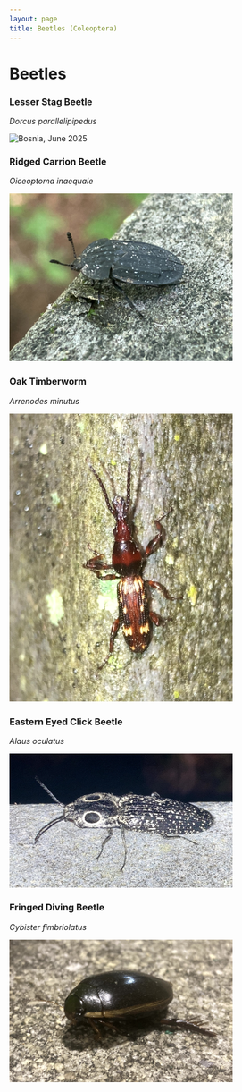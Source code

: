```yaml
---
layout: page
title: Beetles (Coleoptera)
---
```


# Beetles

### Lesser Stag Beetle
*Dorcus parallelipipedus*

<img src="{{site.baseurl}}/assets/images/Coleoptera/Lesser Stage Beetle.jpg" title="Bosnia, June 2025" width=400>

### Ridged Carrion Beetle
*Oiceoptoma inaequale*

<img src="../../assets/images/Coleoptera/Ridged Carrion Beetle.jpg" title="Coastal Virginia, May 2025" width=400>

### Oak Timberworm
*Arrenodes minutus*

<img src="../../assets/images/Coleoptera/Oak Timberworm.jpg" title="Coastal Virginia, May 2025" width=400>

### Eastern Eyed Click Beetle
*Alaus oculatus*

<img src="../../assets/images/Coleoptera/Eastern Eyed Click Beetle.jpg" title="Coastal Virginia, May 2025" width=400>

### Fringed Diving Beetle
*Cybister fimbriolatus*

<img src="../../assets/images/Coleoptera/Fringed Diving Beetle.jpg" title="Coastal Virginia, April 2025" width=400>

